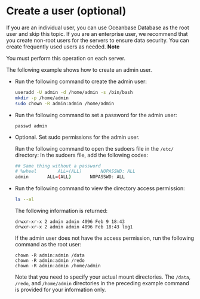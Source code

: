 Create a user (optional) 
=============================================



If you are an individual user, you can use Oceanbase Database as the root user and skip this topic. If you are an enterprise user, we recommend that you create non-root users for the servers to ensure data security. You can create frequently used users as needed. 
**Note**



You must perform this operation on each server.

The following example shows how to create an admin user. 

* Run the following command to create the admin user: 

  ```bash
  useradd -U admin -d /home/admin -s /bin/bash
  mkdir -p /home/admin
  sudo chown -R admin:admin /home/admin
  ```

  

* Run the following command to set a password for the admin user: 

  ```unknow
  passwd admin
  ```

  

* Optional. Set sudo permissions for the admin user. 

  Run the following command to open the sudoers file in the `/etc/` directory: In the sudoers file, add the following codes:

  ```bash
  ## Same thing without a password
  # %wheel        ALL=(ALL)       NOPASSWD: ALL
  admin       ALL=(ALL)       NOPASSWD: ALL
  ```

  

* Run the following command to view the directory access permission: 

  ```bash
  ls --al
  ```

  

  The following information is returned:

  ```unknow
  drwxr-xr-x 2 admin admin 4096 Feb 9 18:43
  drwxr-xr-x 2 admin admin 4096 Feb 18:43 log1
  ```

  

  If the admin user does not have the access permission, run the following command as the root user:

  ```unknow
  chown -R admin:admin /data
  chown -R admin:admin /redo
  chown -R admin:admin /home/admin
  ```

  

  Note that you need to specify your actual mount directories. The `/data`, `/redo`, and `/home/admin` directories in the preceding example command is provided for your information only.
  



